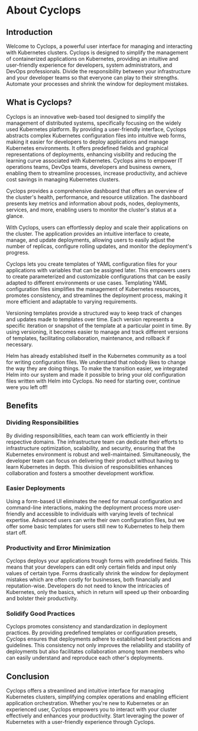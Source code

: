 # About Cyclops

## Introduction
Welcome to Cyclops, a powerful user interface for managing and interacting with Kubernetes clusters. Cyclops is 
designed to simplify the management of containerized applications on Kubernetes, providing an intuitive and 
user-friendly experience for developers, system administrators, and DevOps professionals. Divide the responsibility 
between your infrastructure and your developer teams so that everyone can play to their strengths. Automate your 
processes and shrink the window for deployment mistakes.

## What is Cyclops?
Cyclops is an innovative web-based tool designed to simplify the management of distributed systems, specifically 
focusing on the widely used Kubernetes platform. By providing a user-friendly interface, Cyclops abstracts complex 
Kubernetes configuration files into intuitive web forms, making it easier for developers to deploy applications and 
manage Kubernetes environments. It offers predefined fields and graphical representations of deployments, enhancing 
visibility and reducing the learning curve associated with Kubernetes. Cyclops aims to empower IT operations teams, 
DevOps teams, developers and business owners, enabling them to streamline processes, increase productivity, 
and achieve cost savings in managing Kubernetes clusters.

Cyclops provides a comprehensive dashboard that offers an overview of the cluster's health, performance, and resource
utilization. The dashboard presents key metrics and information about pods, nodes, deployments, services, and more,
enabling users to monitor the cluster's status at a glance.

With Cyclops, users can effortlessly deploy and scale their applications on the cluster. The application provides an
intuitive interface to create, manage, and update deployments, allowing users to easily adjust the number of replicas,
configure rolling updates, and monitor the deployment's progress.

Cyclops lets you create templates of YAML configuration files for your applications with variables that can be
assigned later. This empowers users to create parameterized and customizable configurations that can be easily
adapted to different environments or use cases. Templating YAML configuration files simplifies the management of
Kubernetes resources, promotes consistency, and streamlines the deployment process, making it more efficient and
adaptable to varying requirements.

Versioning templates provide a structured way to keep track of changes and updates made to templates over time. Each
version represents a specific iteration or snapshot of the template at a particular point in time. By using versioning,
it becomes easier to manage and track different versions of templates, facilitating collaboration, maintenance, and
rollback if necessary.

Helm has already established itself in the Kubernetes community as a tool for writing configuration files. We understand
that nobody likes to change the way they are doing things. To make the transition easier, we integrated Helm
into our system and made it possible to bring your old configuration files written with Helm into Cyclops. No need for
starting over, continue were you left off!

## Benefits

### Dividing Responsibilities
By dividing responsibilities, each team can work efficiently in their respective domains. The infrastructure team can 
dedicate their efforts to infrastructure optimization, scalability, and security, ensuring that the Kubernetes 
environment is robust and well-maintained. Simultaneously, the developer team can focus on delivering their product
without having to learn Kubernetes in depth. This division of responsibilities enhances collaboration and fosters a 
smoother development workflow.

### Easier Deployments
Using a form-based UI eliminates the need for manual configuration and command-line interactions, making the deployment 
process more user-friendly and accessible to individuals with varying levels of technical expertise. Advanced users can 
write their own configuration files, but we offer some basic templates for users still new to Kubernetes to help them 
start off.

### Productivity and Error Minimization
Cyclops deploys your applications trough forms with predefined fields. This means that your developers can edit only 
certain fields and input only values of certain type. Forms drastically shrink the window for deployment mistakes which
are often costly for businesses, both financially and reputation-wise. Developers do not need to know the intricacies 
of Kubernetes, only the basics, which in return will speed up their onboarding and bolster their productivity.

### Solidify Good Practices
Cyclops promotes consistency and standardization in deployment practices. By providing predefined templates or
configuration presets, Cyclops ensures that deployments adhere to established best practices and guidelines. This
consistency not only improves the reliability and stability of deployments but also facilitates collaboration among
team members who can easily understand and reproduce each other's deployments.

## Conclusion
Cyclops offers a streamlined and intuitive interface for managing Kubernetes clusters, simplifying complex operations 
and enabling efficient application orchestration. Whether you're new to Kubernetes or an experienced user, Cyclops 
empowers you to interact with your cluster effectively and enhances your productivity. Start leveraging the power of 
Kubernetes with a user-friendly experience through Cyclops.
